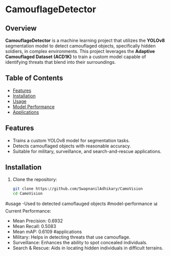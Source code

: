 # CamouflageDetector

## Overview

**CamouflageDetector** is a machine learning project that utilizes the **YOLOv8** segmentation model to detect camouflaged objects, specifically hidden soldiers, in complex environments. This project leverages the **Adaptive Camouflaged Dataset (ACD1K)** to train a custom model capable of identifying threats that blend into their surroundings.

## Table of Contents

- [Features](#features)
- [Installation](#installation)
- [Usage](#usage)
- [Model Performance](#model-performance)
- [Applications](#applications)

## Features

- Trains a custom YOLOv8 model for segmentation tasks.
- Detects camouflaged objects with reasonable accuracy.
- Suitable for military, surveillance, and search-and-rescue applications.

## Installation

1. Clone the repository:

   ```bash
   git clone https://github.com/SwapnanilAdhikary/CamoVision
   cd CamoVision
#usage
-Used to detected camoflauged objects
#model-performance
📊 Current Performance:
- Mean Precision: 0.6932
- Mean Recall: 0.5083
- Mean mAP: 0.6109
#applications
- Military: Helps in detecting threats that use camouflage.
- Surveillance: Enhances the ability to spot concealed individuals.
- Search & Rescue: Aids in locating hidden individuals in difficult terrains.

